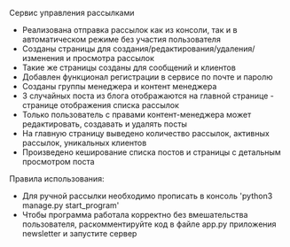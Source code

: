 Сервис управления рассылками

* Реализована отправка рассылок как из консоли, так и в автоматическом режиме без участия пользователя
* Созданы страницы для создания/редактирования/удаления/изменения и просмотра рассылок
* Такие же страницы созданы для сообщений и клиентов
* Добавлен функционал регистрации в сервисе по почте и паролю
* Созданы группы менеджера и контент менеджера
* 3 случайных поста из блога отображаются на главной странице - странице отображения списка рассылок
* Только пользователь с правами контент-менеджера может редактировать, создавать и удалять посты
* На главную страницу выведено количество рассылок, активных рассылок, уникальных клиентов
* Произведено кеширование списка постов и страницы с детальным просмотром поста


Правила использования:
* Для ручной рассылки необходимо прописать в консоль 'python3 manage.py start_program'
* Чтобы программа работала корректно без вмешательства пользователя, раскомментируйте код в файле app.py приложения newsletter и запустите сервер
